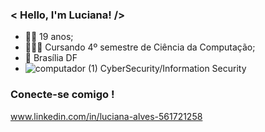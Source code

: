 ### < Hello, I'm Luciana! />
- 👩🏽 19 anos;
- 👩🏽‍💻 Cursando 4º semestre de Ciência da Computação;
- 📌 Brasília DF
- ![computador (1)](https://github.com/user-attachments/assets/85dce5c1-8d18-435b-bf41-f7105d76b962) CyberSecurity/Information Security

  
### Conecte-se comigo !
www.linkedin.com/in/luciana-alves-561721258

<!---
luuhcy/luuhcy is a ✨ special ✨ repository because its `README.md` (this file) appears on your GitHub profile.
You can click the Preview link to take a look at your changes.
--->
